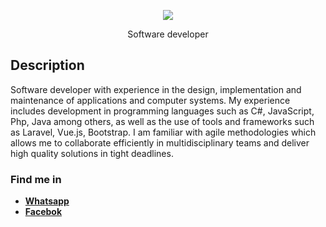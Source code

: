 <p align="center"><a href="https://www.facebook.com/javier.quinonez.black/" target="_blank"><img src="https://i.ibb.co/hCc8T8P/git-javier.png"></a></p>

<p align="center">
    <label>Software developer</label>
</p>

## Description

Software developer with experience in the design, implementation and maintenance of applications and computer systems. My experience includes development in programming languages such as C#, JavaScript, Php, Java among others, as well as the use of tools and frameworks such as Laravel, Vue.js, Bootstrap. I am familiar with agile methodologies which allows me to collaborate efficiently in multidisciplinary teams and deliver high quality solutions in tight deadlines.
   
### Find me in

- **[Whatsapp](https://api.whatsapp.com/send?phone=573235073356/)**
- **[Facebok](https://www.facebook.com/javier.quinonez.black//)**
